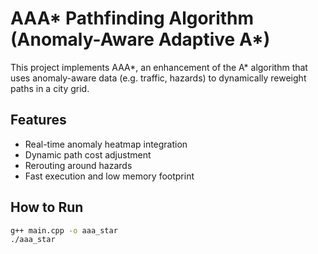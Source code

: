 # AAA* Pathfinding Algorithm (Anomaly-Aware Adaptive A*)

This project implements AAA*, an enhancement of the A* algorithm that uses anomaly-aware data (e.g. traffic, hazards) to dynamically reweight paths in a city grid.

## Features
- Real-time anomaly heatmap integration
- Dynamic path cost adjustment
- Rerouting around hazards
- Fast execution and low memory footprint

## How to Run
```bash
g++ main.cpp -o aaa_star
./aaa_star
